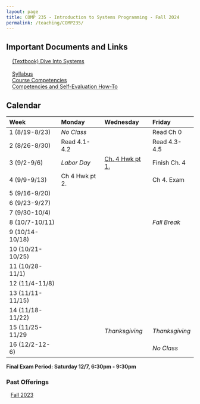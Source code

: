 ```yaml
---
layout: page
title: COMP 235 - Introduction to Systems Programming - Fall 2024
permalink: /teaching/COMP235/
---
```


## Important Documents and Links

&nbsp;&nbsp;&nbsp; [(Textbook) Dive Into Systems](https://diveintosystems.org/) <br><br>
&nbsp;&nbsp;&nbsp; [Syllabus](/teaching/COMP235/fa24/comp235-syllabus.pdf) <br>
&nbsp;&nbsp;&nbsp; [Course Competencies](/teaching/COMP235/fa24/COMP235-Competencies.pdf) <br>
&nbsp;&nbsp;&nbsp; [Competencies and Self-Evaluation How-To](/teaching/ungrading/howto-portfolio) 

## Calendar

| Week | Monday | Wednesday | Friday |
| :-- | :-- | :-- | :-- |
| 1 (8/19-8/23)|  *No Class*   |     |  Read Ch 0   | 
| 2 (8/26-8/30)| Read 4.1-4.2    |     | Read 4.3-4.5 | 
| 3 (9/2-9/6)| *Labor Day* |  [Ch. 4 Hwk pt 1.](/teaching/COMP235/fa24/hwk/ch4pt1.pdf) |  Finish Ch. 4   |     
| 4 (9/9-9/13)| Ch 4 Hwk pt 2. |   |  Ch 4. Exam    |     
| 5 (9/16-9/20)|  |     |     |      
| 6 (9/23-9/27)|  |     |     |      
| 7 (9/30-10/4)|  |     |     |      
| 8 (10/7-10/11)|  |     |   *Fall Break* | 
| 9 (10/14-10/18)|  |          |     | 
| 10 (10/21-10/25)|  |          |     | 
| 11 (10/28-11/1)|  |          |     | 
| 12 (11/4-11/8)|  |          |     | 
| 13 (11/11-11/15)|  |          |     | 
| 14 (11/18-11/22)|  |          |     | 
| 15 (11/25-11/29|  |   *Thanksgiving*   |  *Thanksgiving*   | 
| 16 (12/2-12-6)|  |      | *No Class* | 


**Final Exam Period: Saturday 12/7, 6:30pm - 9:30pm**



### Past Offerings

&nbsp;&nbsp;&nbsp;[Fall 2023](/teaching/COMP235/fa23/)



